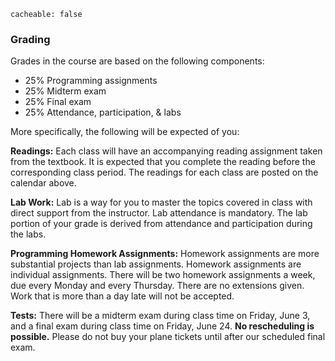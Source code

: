```
cacheable: false
```

### Grading

Grades in the course are based on the following components:

* 25% Programming assignments
* 25% Midterm exam
* 25% Final exam
* 25% Attendance, participation, & labs

More specifically, the following will be expected of you:

**Readings:** Each class will have an accompanying reading assignment taken from the textbook. It is expected that you complete the reading before the corresponding class period. The readings for each class are posted on the calendar above.

**Lab Work:** Lab is a way for you to master the topics covered in class with direct support from the instructor. Lab attendance is mandatory. The lab portion of your grade is derived from attendance and participation during the labs.

**Programming Homework Assignments:** Homework assignments are more substantial projects than lab assignments. Homework assignments are individual assignments. There will be two homework assignments a week, due every Monday and every Thursday. There are no extensions given. Work that is more than a day late will not be accepted.

**Tests:** There will be a midterm exam during class time on Friday, June 3, and a final exam during class time on Friday, June 24. **No rescheduling is possible.** Please do not buy your plane tickets until after our scheduled final exam.
